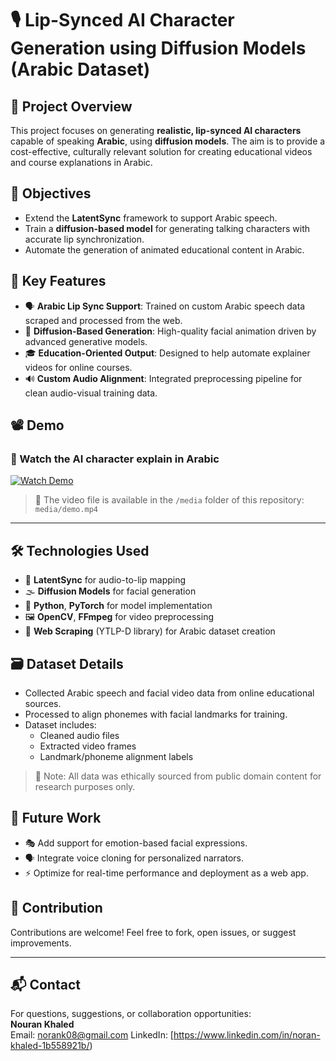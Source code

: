 # 🎙️ Lip-Synced AI Character Generation using Diffusion Models (Arabic Dataset)

## 📌 Project Overview  
This project focuses on generating **realistic, lip-synced AI characters** capable of speaking **Arabic**, using **diffusion models**. The aim is to provide a cost-effective, culturally relevant solution for creating educational videos and course explanations in Arabic.

## 🎯 Objectives  
- Extend the **LatentSync** framework to support Arabic speech.  
- Train a **diffusion-based model** for generating talking characters with accurate lip synchronization.  
- Automate the generation of animated educational content in Arabic.

## 🧠 Key Features  
- 🗣️ **Arabic Lip Sync Support**: Trained on custom Arabic speech data scraped and processed from the web.  
- 🧬 **Diffusion-Based Generation**: High-quality facial animation driven by advanced generative models.  
- 🎓 **Education-Oriented Output**: Designed to help automate explainer videos for online courses.  
- 🔊 **Custom Audio Alignment**: Integrated preprocessing pipeline for clean audio-visual training data.

## 📽️ Demo  

### 🔹 Watch the AI character explain in Arabic  
[![Watch Demo](media/demo_thumb.png)](https://github.com/your_username/your_repo/blob/main/media/demo.mp4)

> 📂 The video file is available in the `/media` folder of this repository: `media/demo.mp4`

---

## 🛠️ Technologies Used  
- 🧪 **LatentSync** for audio-to-lip mapping  
- 🌫️ **Diffusion Models** for facial generation  
- 🐍 **Python**, **PyTorch** for model implementation  
- 🖼️ **OpenCV**, **FFmpeg** for video preprocessing  
- 🔎 **Web Scraping** (YTLP-D library) for Arabic dataset creation

## 🗃️ Dataset Details  
- Collected Arabic speech and facial video data from online educational sources.  
- Processed to align phonemes with facial landmarks for training.  
- Dataset includes:
  - Cleaned audio files  
  - Extracted video frames  
  - Landmark/phoneme alignment labels

> 🧼 Note: All data was ethically sourced from public domain content for research purposes only.

## 🚀 Future Work  
- 🎭 Add support for emotion-based facial expressions.  
- 🗣️ Integrate voice cloning for personalized narrators.  
- ⚡ Optimize for real-time performance and deployment as a web app.

## 🤝 Contribution  
Contributions are welcome! Feel free to fork, open issues, or suggest improvements.


---

## 📬 Contact  
For questions, suggestions, or collaboration opportunities:  
**Nouran Khaled**  
Email: norank08@gmail.com 
LinkedIn: [https://www.linkedin.com/in/noran-khaled-1b558921b/)

